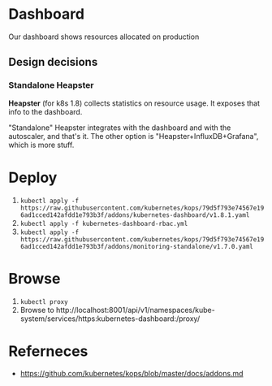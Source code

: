 # Dashboard

Our dashboard shows resources allocated on production

## Design decisions

### Standalone Heapster

**Heapster** (for k8s 1.8) collects statistics on resource usage. It exposes
that info to the dashboard.

"Standalone" Heapster integrates with the dashboard and with the autoscaler,
and that's it. The other option is "Heapster+InfluxDB+Grafana", which is more
stuff.

# Deploy

1. `kubectl apply -f https://raw.githubusercontent.com/kubernetes/kops/79d5f793e74567e196ad1cced142afdd1e793b3f/addons/kubernetes-dashboard/v1.8.1.yaml`
1. `kubectl apply -f kubernetes-dashboard-rbac.yml`
1. `kubectl apply -f https://raw.githubusercontent.com/kubernetes/kops/79d5f793e74567e196ad1cced142afdd1e793b3f/addons/monitoring-standalone/v1.7.0.yaml`

# Browse

1. `kubectl proxy`
1. Browse to http://localhost:8001/api/v1/namespaces/kube-system/services/https:kubernetes-dashboard:/proxy/

# Referneces

* https://github.com/kubernetes/kops/blob/master/docs/addons.md
